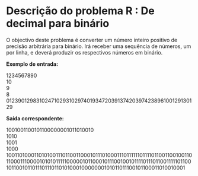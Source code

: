 # Descrição do problema R : De decimal para binário

O objectivo deste problema é converter um número inteiro positivo de precisão arbitrária para binário. Irá receber uma sequência de números, um por linha, e deverá produzir os respectivos números em binário.

**Exemplo de entrada:**

1234567890  
10  
9  
8  
0123901298310247102931029740193472039137420397423896100129130129  

**Saída correspondente:**  

1001001100101100000001011010010  
1010  
1001  
1000  
100110100011010100111011001100010111010001110111111011110110011001001101100011100001010101111100000101100010111001001011110111011001111101100101100101101110111011010100010000000101011011100101100011010010001